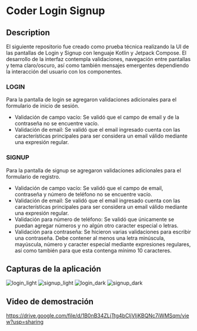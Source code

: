 # Coder Login Signup

## Description

El siguiente repositorio fue creado como prueba técnica realizando la UI de las pantallas de Login y Signup con lenguaje Kotlin y Jetpack Compose.
El desarrollo de la interfaz contempla validaciones, navegación entre pantallas y tema claro/oscuro, así como también mensajes emergentes dependiendo la interacción del usuario con los componentes. 

### LOGIN

Para la pantalla de login se agregaron validaciones adicionales para el formulario de inicio de sesión.
- Validación de campo vacío: Se validó que el campo de email y de la contraseña no se encuentre vacío.
- Validación de email: Se validó que el email ingresado cuenta con las características principales para ser considera un email válido mediante una expresión regular.

### SIGNUP

Para la pantalla de signup se agregaron validaciones adicionales para el formulario de registro.
- Validación de campo vacío: Se validó que el campo de email, contraseña y número de teléfono no se encuentre vacío.
- Validación de email: Se validó que el email ingresado cuenta con las características principales para ser considera un email válido mediante una expresión regular.
- Validación para número de teléfono: Se validó que únicamente se puedan agregar números y no algún otro caracter especial o letras.
- Validación para contraseña: Se hicieron varias validaciones para escribir una contraseña. Debe contener al menos una letra minúscula, mayúscula, número y caracter especial mediante expresiones regulares, así como también para que esta contenga mínimo 10 caracteres.

## Capturas de la aplicación
![login_light](https://github.com/user-attachments/assets/8e0588a2-f5a3-4519-b240-374a9882ce8d)
![signup_light](https://github.com/user-attachments/assets/6dafa1a5-3554-42bd-ba13-d570c3ffe4e9)
![login_dark](https://github.com/user-attachments/assets/dce39e1a-c5db-41c9-83a9-e5b28f731da3)
![signup_dark](https://github.com/user-attachments/assets/bf4adc54-fda5-439e-a5f8-40bb734a089a)

## Video de demostración
https://drive.google.com/file/d/1B0nB34ZLjTtg4bCljVIjKBQNc7iWMSqm/view?usp=sharing
